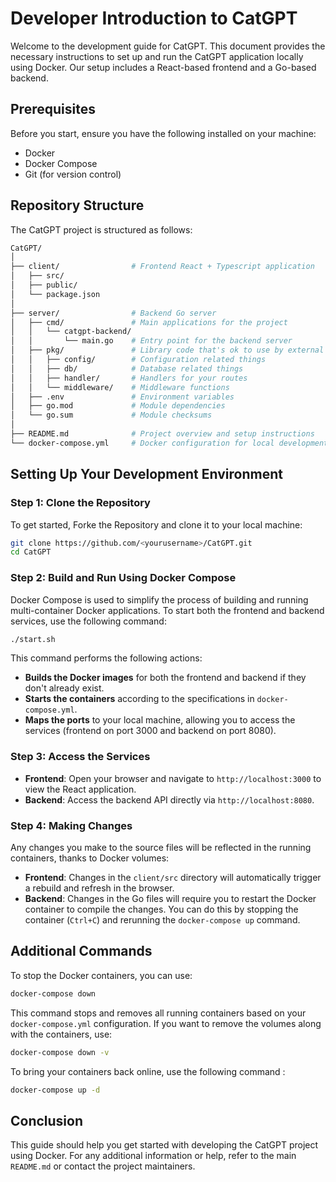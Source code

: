 # Developer Introduction to CatGPT

Welcome to the development guide for CatGPT. This document provides the necessary instructions to set up and run the CatGPT application locally using Docker. Our setup includes a React-based frontend and a Go-based backend.

## Prerequisites

Before you start, ensure you have the following installed on your machine:

- Docker
- Docker Compose
- Git (for version control)

## Repository Structure

The CatGPT project is structured as follows:

```bash
CatGPT/
│
├── client/                # Frontend React + Typescript application
│   ├── src/
│   ├── public/
│   └── package.json
│
├── server/                # Backend Go server
│   ├── cmd/               # Main applications for the project
│   │   └── catgpt-backend/
│   │       └── main.go    # Entry point for the backend server
│   ├── pkg/               # Library code that's ok to use by external applications
│   │   ├── config/        # Configuration related things
│   │   ├── db/            # Database related things
│   │   ├── handler/       # Handlers for your routes
│   │   └── middleware/    # Middleware functions
│   ├── .env               # Environment variables
│   ├── go.mod             # Module dependencies
│   └── go.sum             # Module checksums
│
├── README.md              # Project overview and setup instructions
└── docker-compose.yml     # Docker configuration for local development
```

## Setting Up Your Development Environment

### Step 1: Clone the Repository

To get started, Forke the Repository and clone it to your local machine:

```bash
git clone https://github.com/<yourusername>/CatGPT.git
cd CatGPT
```

### Step 2: Build and Run Using Docker Compose

Docker Compose is used to simplify the process of building and running multi-container Docker applications. To start both the frontend and backend services, use the following command:

```bash
./start.sh
```

This command performs the following actions:

- **Builds the Docker images** for both the frontend and backend if they don't already exist.
- **Starts the containers** according to the specifications in `docker-compose.yml`.
- **Maps the ports** to your local machine, allowing you to access the services (frontend on port 3000 and backend on port 8080).

### Step 3: Access the Services

- **Frontend**: Open your browser and navigate to `http://localhost:3000` to view the React application.
- **Backend**: Access the backend API directly via `http://localhost:8080`.

### Step 4: Making Changes

Any changes you make to the source files will be reflected in the running containers, thanks to Docker volumes:

- **Frontend**: Changes in the `client/src` directory will automatically trigger a rebuild and refresh in the browser.
- **Backend**: Changes in the Go files will require you to restart the Docker container to compile the changes. You can do this by stopping the container (`Ctrl+C`) and rerunning the `docker-compose up` command.

## Additional Commands

To stop the Docker containers, you can use:

```bash
docker-compose down
```

This command stops and removes all running containers based on your `docker-compose.yml` configuration. If you want to remove the volumes along with the containers, use:

```bash
docker-compose down -v
```

To bring your containers back online, use the following command :

```bash
docker-compose up -d
```

## Conclusion

This guide should help you get started with developing the CatGPT project using Docker. For any additional information or help, refer to the main `README.md` or contact the project maintainers.
